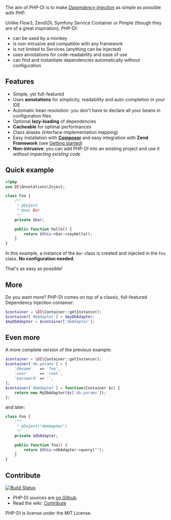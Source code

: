 The aim of PHP-DI is to make [*Dependency Injection*](http://en.wikipedia.org/wiki/Dependency_injection)
as simple as possible with PHP.

Unlike Flow3, Zend\DI, Symfony Service Container or Pimple (though they are of a great inspiration), PHP-DI:

* can be used by a monkey
* is non-intrusive and compatible with any framework
* is not limited to Services (anything can be injected)
* uses annotations for code-readability and ease of use
* can find and instantiate dependencies automatically without configuration


## Features

* Simple, yet full-featured
* Uses **annotations** for simplicity, readability and auto-completion in your IDE
* Automatic bean resolution: you don't have to declare all your beans in configuration files
* Optional **lazy-loading** of dependencies
* **Cacheable** for optimal performances
* Class aliases (interface-implementation mapping)
* Easy installation with [**Composer**](http://getcomposer.org/doc/00-intro.md)
and easy integration with **Zend Framework** (see [Getting started](doc/getting-started))
* **Non-intrusive**: you can add PHP-DI into an existing project and use it *without impacting existing code*


## Quick example

```php
<?php
use DI\Annotations\Inject;

class Foo {
    /**
     * @Inject
     * @var Bar
     */
    private $bar;

    public function hello() {
        return $this->bar->sayHello();
    }
}
```

In this example, a instance of the `Bar` class is created and injected in the `Foo` class. **No configuration needed**.

That's as easy as possible!

## More

Do you want more? PHP-DI comes on top of a classic, full-featured Dependency Injection container:

```php
$container = \DI\Container::getInstance();
$container['dbAdapter'] = $myDbAdapter;
$myDbAdapter = $container['dbAdapter'];
```

## Even more

A more complete version of the previous example:

```php
$container = \DI\Container::getInstance();
$container['db.params'] = [
	'dbname'   => 'foo',
	'user'     => 'root',
	'password' => '',
];
$container['dbAdapter'] = function(Container $c) {
	return new MyDbAdapter($c['db.params']);
};
```

and later:

```php
class Foo {
    /**
     * @Inject("dbAdapter")
     */
    private $dbAdapter;

    public function foo() {
        return $this->dbAdapter->query("");
    }
}
```


## Contribute

[![Build Status](https://secure.travis-ci.org/mnapoli/PHP-DI.png)](http://travis-ci.org/mnapoli/PHP-DI)

* PHP-DI sources are [on Github](https://github.com/mnapoli/PHP-DI).
* Read the wiki: [Contribute](doc/contribute)

PHP-DI is license under the MIT License.
